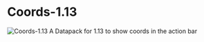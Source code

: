 # Coords-1.13
![Coords-1.13](https://i.imgur.com/wApki5L.gif)
A Datapack for 1.13 to show coords in the action bar

